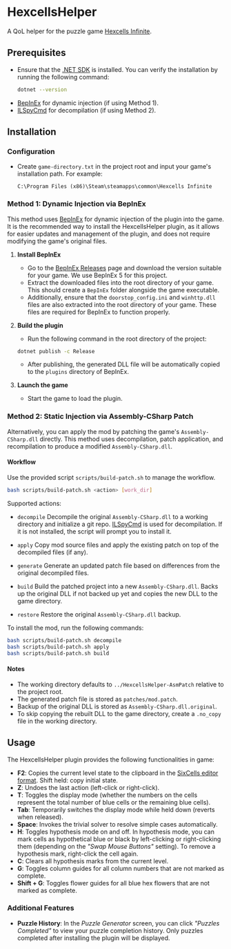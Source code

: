 # HexcellsHelper

A QoL helper for the puzzle game [Hexcells Infinite](https://store.steampowered.com/app/304410/Hexcells_Infinite/).

## Prerequisites

- Ensure that the [.NET SDK](https://dotnet.microsoft.com/download) is installed. You can verify the installation by running the following command:
  ```bash
  dotnet --version
  ```
- [BepInEx](https://github.com/BepInEx/BepInEx) for dynamic injection (if using Method 1).
- [ILSpyCmd](https://github.com/icsharpcode/ILSpy/tree/master/ICSharpCode.ILSpyCmd) for decompilation (if using Method 2).

## Installation

### Configuration

- Create `game-directory.txt` in the project root and input your game's installation path. For example:
  ```
  C:\Program Files (x86)\Steam\steamapps\common\Hexcells Infinite
  ```

### Method 1: Dynamic Injection via BepInEx

This method uses [BepInEx](https://github.com/BepInEx/BepInEx) for dynamic injection of the plugin into the game. It is the recommended way to install the HexcellsHelper plugin, as it allows for easier updates and management of the plugin, and does not require modifying the game's original files.

1. **Install BepInEx**
   - Go to the [BepInEx Releases](https://github.com/BepInEx/BepInEx/releases) page and download the version suitable for your game. We use BepInEx 5 for this project.
   - Extract the downloaded files into the root directory of your game. This should create a `BepInEx` folder alongside the game executable.
   - Additionally, ensure that the `doorstop_config.ini` and `winhttp.dll` files are also extracted into the root directory of your game. These files are required for BepInEx to function properly.

2. **Build the plugin**
   - Run the following command in the root directory of the project:
   ```bash
   dotnet publish -c Release
   ```
   - After publishing, the generated DLL file will be automatically copied to the `plugins` directory of BepInEx.

3. **Launch the game**
   - Start the game to load the plugin.

### Method 2: Static Injection via Assembly-CSharp Patch

Alternatively, you can apply the mod by patching the game's `Assembly-CSharp.dll` directly. This method uses decompilation, patch application, and recompilation to produce a modified `Assembly-CSharp.dll`.

#### Workflow

Use the provided script `scripts/build-patch.sh` to manage the workflow.

```bash
bash scripts/build-patch.sh <action> [work_dir]
```

Supported actions:

* `decompile`
  Decompile the original `Assembly-CSharp.dll` to a working directory and initialize a git repo. [ILSpyCmd](https://github.com/icsharpcode/ILSpy/tree/master/ICSharpCode.ILSpyCmd) is used for decompilation. If it is not installed, the script will prompt you to install it.

* `apply`
  Copy mod source files and apply the existing patch on top of the decompiled files (if any).

* `generate`
  Generate an updated patch file based on differences from the original decompiled files.

* `build`
  Build the patched project into a new `Assembly-CSharp.dll`. Backs up the original DLL if not backed up yet and copies the new DLL to the game directory.

* `restore`
  Restore the original `Assembly-CSharp.dll` backup.

To install the mod, run the following commands:

```bash
bash scripts/build-patch.sh decompile
bash scripts/build-patch.sh apply
bash scripts/build-patch.sh build
```

#### Notes

* The working directory defaults to `../HexcellsHelper-AsmPatch` relative to the project root.
* The generated patch file is stored as `patches/mod.patch`.
* Backup of the original DLL is stored as `Assembly-CSharp.dll.original`.
* To skip copying the rebuilt DLL to the game directory, create a `.no_copy` file in the working directory.

## Usage

The HexcellsHelper plugin provides the following functionalities in game:

- **F2**: Copies the current level state to the clipboard in the [SixCells editor format](https://github.com/oprypin/sixcells?tab=readme-ov-file#level-file-structure). Shift held: copy initial state.
- **Z**: Undoes the last action (left-click or right-click).
- **T**: Toggles the display mode (whether the numbers on the cells represent the total number of blue cells or the remaining blue cells).
- **Tab**: Temporarily switches the display mode while held down (reverts when released).
- **Space**: Invokes the trivial solver to resolve simple cases automatically.
- **H**: Toggles hypothesis mode on and off. In hypothesis mode, you can mark cells as hypothetical blue or black by left-clicking or right-clicking them (depending on the *"Swap Mouse Buttons"* setting). To remove a hypothesis mark, right-click the cell again.
- **C**: Clears all hypothesis marks from the current level.
- **G**: Toggles column guides for all column numbers that are not marked as complete.
- **Shift + G**: Toggles flower guides for all blue hex flowers that are not marked as complete.

### Additional Features

- **Puzzle History**: In the *Puzzle Generator* screen, you can click *"Puzzles Completed"* to view your puzzle completion history. Only puzzles completed after installing the plugin will be displayed.

